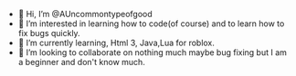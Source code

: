 - 👋 Hi, I’m @AUncommontypeofgood
- 👀 I’m interested in learning how to code(of course) and to learn how to fix bugs quickly.
- 🌱 I’m currently learning, Html 3, Java,Lua for roblox.
- 💞️ I’m looking to collaborate on nothing much maybe bug fixing but I am a beginner and don't know much.

<!---
AUncommontypeofgood/AUncommontypeofgood is a ✨ special ✨ repository because its `README.md` (this file) appears on your GitHub profile.
You can click the Preview link to take a look at your changes.
--->
